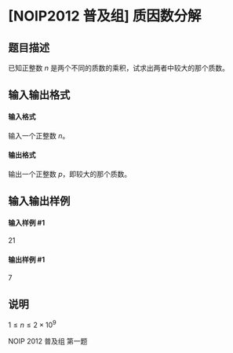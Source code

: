 
# [NOIP2012 普及组] 质因数分解
## 题目描述
已知正整数 $n$ 是两个不同的质数的乘积，试求出两者中较大的那个质数。

## 输入输出格式
#### 输入格式

输入一个正整数 $n$。

#### 输出格式

输出一个正整数 $p$，即较大的那个质数。

## 输入输出样例
#### 输入样例 #1
21
#### 输出样例 #1
7
## 说明
$1 \le n\le 2\times 10^9$

NOIP 2012 普及组 第一题

